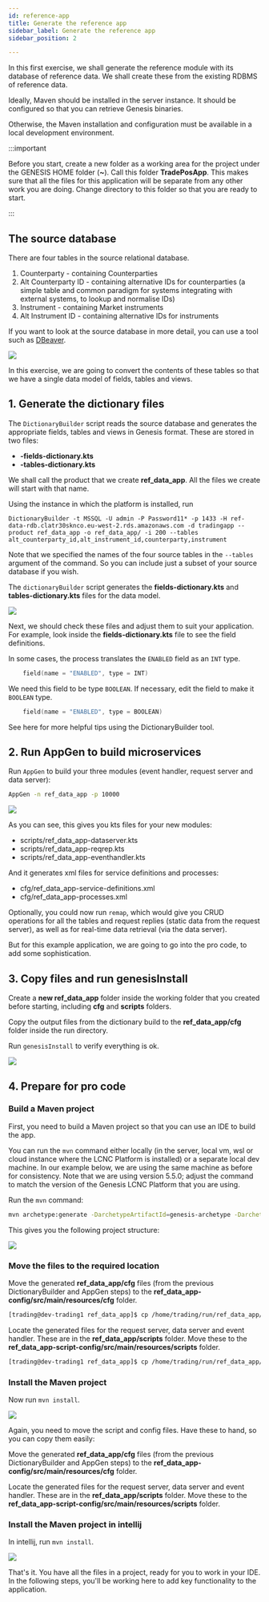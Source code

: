 ```yaml
---
id: reference-app
title: Generate the reference app
sidebar_label: Generate the reference app
sidebar_position: 2

---
```

In this first exercise, we shall generate the reference module with its database of reference data. We shall create these from the existing RDBMS of reference data.

<!-- TODO - run from CLI tool instead, should be elsewhere in docs and reference-->
Ideally, Maven should be installed in the server instance. It should be configured so that you can retrieve Genesis binaries.

Otherwise, the Maven installation and configuration must be available in a local development environment.

:::important

Before you start, create a new folder as a working area for the project under the GENESIS HOME folder (**~**). Call this folder **TradePosApp**. This makes sure that all the files for this application will be separate from any other work you are doing. Change directory to this folder so that you are ready to start.

:::

<!--TODO Rename to ref-data-app throughout - 5.6.2 when CLI tool ready-->


## The source database

There are four tables in the source relational database. 

1. Counterparty - containing Counterparties
2. Alt Counterparty ID - containing alternative IDs for counterparties (a simple table and common paradigm for systems integrating with external systems, to lookup and normalise IDs)
3. Instrument - containing Market instruments
4. Alt Instrument ID - containing alternative IDs for instruments
<!-- TODO move this to refer to branching model -->
<!-- TODO link to docker image for running it as an option -->
If you want to look at the source database in more detail, you can use a tool such as [DBeaver](https://dbeaver.com/).

![](/img/reference-data-dbeaver.png)

In this exercise, we are going to convert the contents of these tables so that we have a single data model of fields, tables and views. 

## 1. Generate the dictionary files

The `DictionaryBuilder` script reads the source database and generates the appropriate fields, tables and views in Genesis format. These are stored in two files:  

* **-fields-dictionary.kts**
* **-tables-dictionary.kts**

We shall call the product that we create **ref_data_app**. All the files we create will start with that name.

Using the instance in which the platform is installed, run

<!--TODO - rethink this. Speak TOM and JOSE do not show the password we have here and make sure not admin user -->
`DictionaryBuilder -t MSSQL -U admin -P Password11* -p 1433 -H ref-data-rdb.clatr30sknco.eu-west-2.rds.amazonaws.com -d tradingapp --product ref_data_app -o ref_data_app/ -i 200 --tables alt_counterparty_id,alt_instrument_id,counterparty,instrument`

Note that we specified the names of the four source tables in the `--tables` argument of the command. So you can include just a subset of your source database if you wish.

The `dictionaryBuilder` script generates the **fields-dictionary.kts** and **tables-dictionary.kts** files for the data model.

<!-- TODO move below to IntelliJ / local running or leave?-->
![](/img/dictionary-builder-output.png)

Next, we should check these files and adjust them to suit your application. For example, look inside the **fields-dictionary.kts** file to see the field definitions.

In some cases, the process translates the `ENABLED` field as an `INT` type.
```kotlin
    field(name = "ENABLED", type = INT)
```
We need this field to be type `BOOLEAN`. If necessary, edit the field to make it `BOOLEAN` type.

```kotlin
    field(name = "ENABLED", type = BOOLEAN)
```

See here <!--TODO we need to merge all this with the Generate fields and tables from relational database --> for more helpful tips using the DictionaryBuilder tool.

## 2. Run AppGen to build microservices

Run `AppGen` to build your three modules (event handler, request server and data server):

```bash
AppGen -n ref_data_app -p 10000
```

![](/img/appgen.png)

As you can see, this gives you kts files for your new modules:

* scripts/ref_data_app-dataserver.kts
* scripts/ref_data_app-reqrep.kts
* scripts/ref_data_app-eventhandler.kts

And it generates xml files for service definitions and processes:

* cfg/ref_data_app-service-definitions.xml
* cfg/ref_data_app-processes.xml

Optionally, you could now run `remap`, which would give you CRUD operations for all the tables and request replies (static data from the request server), as well as for real-time data retrieval (via the data server).

But for this example application, we are going to go into the pro code, to add some sophistication.

## 3. Copy files and run genesisInstall

Create a **new ref_data_app** folder inside the working folder that you created before starting, including **cfg** and **scripts** folders.

Copy the output files from the dictionary build to the **ref_data_app/cfg** folder inside the run directory.

Run `genesisInstall` to verify everything is ok.

![](/img/genesisinstall.png)


## 4. Prepare for pro code

### Build a Maven project

First, you need to build a Maven project so that you can use an IDE to build the app.

You can run the `mvn` command either locally (in the server, local vm, wsl or cloud instance where the LCNC Platform is installed) or a separate local dev machine. In our example below, we are using the same machine as before for consistency. Note that we are using version 5.5.0; adjust the command to match the version of the Genesis LCNC Platform that you are using.

Run the `mvn` command:

```bash
mvn archetype:generate -DarchetypeArtifactId=genesis-archetype -DarchetypeGroupId=global.genesis -DgroupId=global.genesis -Dversion=1.0.0-SNAPSHOT -DarchetypeVersion=5.5.0 -DartifactId=ref_data_app -B
```

This gives you the following project structure:

![](/img/maven-archetype-result.png)

### Move the files to the required location

Move the generated **ref_data_app/cfg** files (from the previous DictionaryBuilder and AppGen steps) to the **ref_data_app-config/src/main/resources/cfg** folder.

```bash
[trading@dev-trading1 ref_data_app]$ cp /home/trading/run/ref_data_app/cfg/* ref_data_app-config/src/main/resources/cfg/
```

Locate the generated files for the request server, data server and event handler. These are in the **ref_data_app/scripts** folder. Move these to the **ref_data_app-script-config/src/main/resources/scripts** folder.


```bash
[trading@dev-trading1 ref_data_app]$ cp /home/trading/run/ref_data_app/scripts/* ref_data_app-script-config/src/main/resources/scripts/
```

### Install the Maven project

Now run `mvn install`.

![](/img/build-maven-project-using-mvn-install.png)

Again, you need to move the script and config files. Have these to hand, so you can copy them easily:

Move the generated **ref_data_app/cfg** files (from the previous DictionaryBuilder and AppGen steps) to the **ref_data_app-config/src/main/resources/cfg** folder.

Locate the generated files for the request server, data server and event handler. These are in the  **ref_data_app/scripts** folder. Move these to the **ref_data_app-script-config/src/main/resources/scripts** folder.

### Install the Maven project in intellij

In intellij, run `mvn install`.

![](/img/run-maven-install-in-intellij.png)

That's it. You have all the files in a project, ready for you to work in your IDE. In the following steps, you'll be working here to add key functionality to the application.

<!-- TODO note skip to end via branching model -->
